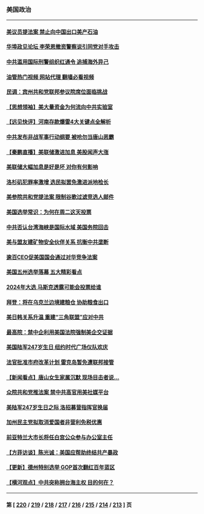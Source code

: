 ### 美国政治
---
#### [美议员提法案 禁止向中国出口美产石油](../../pages/ncid1078159/n13760641.md?06162045) 
#### [华埠政见论坛 李荣恩撤资警察说引同党对手攻击](../../pages/ncid1078159/n13760698.md?06162045) 
#### [中共滥用国际刑警组织红通令 追捕海外异己](../../pages/ncid1078159/n13760626.md?06162045) 
#### [油管热门视频 网站代理 翻墙必看视频](http://209.222.30.114:81/youtube.html?06162045)
#### [民调：宾州共和党联邦参议院席位面临挑战](../../pages/ncid1078159/n13760523.md?06162045) 
#### [【思想领袖】美大量资金为何流向中共实验室](../../pages/ncid1078159/n13740268.md?06162045) 
#### [【远见快评】河南存款爆雷4大关键点全解析](../../pages/ncid1078159/n13760437.md?06162045) 
#### [中共发布非战军事行动纲要 被呛勿当唐山恶霸](../../pages/ncid1078159/n13760399.md?06162045) 
#### [【秦鹏直播】美联储激进加息 美股闻声大涨](../../pages/ncid1078159/n13760432.md?06162045) 
#### [美联储大幅加息是好是坏 对你有何影响](../../pages/ncid1078159/n13760393.md?06162045) 
#### [洛杉矶犯罪率激增 选民拟罢免激进派地检长](../../pages/ncid1078159/n13760376.md?06162045) 
#### [美参院共和党提法案 限制谷歌过滤竞选人邮件](../../pages/ncid1078159/n13760312.md?06162045) 
#### [美国选举常识：为何在周二这天投票](../../pages/ncid1078159/n13749593.md?06162045) 
#### [中共否认台湾海峡是国际水域 美国务院回击](../../pages/ncid1078159/n13760335.md?06162045) 
#### [美与盟友建矿物安全伙伴关系 抗衡中共垄断](../../pages/ncid1078159/n13760282.md?06162045) 
#### [逾百CEO促美国国会通过对华竞争法案](../../pages/ncid1078159/n13760158.md?06162045) 
#### [美国五州选举落幕 五大精彩看点](../../pages/ncid1078159/n13760258.md?06162045) 
#### [2024年大选 马斯克透露可能会投票给谁](../../pages/ncid1078159/n13760191.md?06162045) 
#### [拜登：将在乌克兰边境建粮仓 协助粮食出口](../../pages/ncid1078159/n13760008.md?06162045) 
#### [美日韩关系升温 重建“三角联盟”应对中共](../../pages/ncid1078159/n13760016.md?06162045) 
#### [最高院：禁中企利用美国法院强制美企交证据](../../pages/ncid1078159/n13759827.md?06162045) 
#### [美国陆军247岁生日 纽约时代广场仪队欢庆](../../pages/ncid1078159/n13759860.md?06162045) 
#### [法官批准市府改革计划 雷克岛暂免遭联邦接管](../../pages/ncid1078159/n13759878.md?06162045) 
#### [【新闻看点】唐山女生家属沉默 现场目击者说…](../../pages/ncid1078159/n13759540.md?06162045) 
#### [众院共和党推法案 禁中共高官用美社媒平台](../../pages/ncid1078159/n13759773.md?06162045) 
#### [美陆军247岁生日之际 洛招募营指挥官换届](../../pages/ncid1078159/n13759816.md?06162045) 
#### [加州民主党拟取消爱国者非营利免税优惠](../../pages/ncid1078159/n13759808.md?06162045) 
#### [前亚特兰大市长将任白宫公众参与办公室主任](../../pages/ncid1078159/n13759728.md?06162045) 
#### [【方菲访谈】陈光诚：美国应帮助终结共产暴政](../../pages/ncid1078159/n13759521.md?06162045) 
#### [【更新】德州特别选举 GOP首次翻红百年蓝区](../../pages/ncid1078159/n13759641.md?06162045) 
#### [【横河观点】中共突称拥台海主权 目的何在？](../../pages/ncid1078159/n13759690.md?06162045) 

---
#### 第 [ [220](./220.md?06162045) / [219](./219.md?06162045) / [218](./218.md?06162045) / [217](./217.md?06162045) / [216](./216.md?06162045) / [215](./215.md?06162045) / [214](./214.md?06162045) / [213](./213.md?06162045) ] 页

